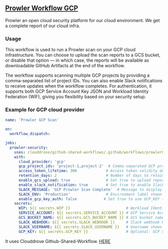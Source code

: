 ## [Prowler Workflow GCP](https://github.com/clouddrove/github-shared-workflows/blob/master/.github/workflows/prowlerGCP.yml)
Prowler an open cloud security platform for our cloud environment. We get a complete report of our cloud infra.

### Usage
This workflow is used to run a Prowler scan on your GCP cloud infrastructure. You can choose to upload the scan reports to a GCS bucket, or disable that option — in which case, the reports will be available as downloadable GitHub Artifacts at the end of the workflow.

The workflow supports scanning multiple GCP projects by providing a comma-separated list of project IDs. You can also enable Slack notifications to receive updates when the workflow completes. For authentication, it supports both GCP Service Account Key JSON and Workload Identity Federation (WIF), giving you flexibility based on your security setup.

### Example for GCP cloud provider
```yaml
name: 'Prowler GCP Scan'

on:
  workflow_dispatch:

jobs:
  prowler-security:
    uses: clouddrove/github-shared-workflows/.github/workflows/prowlerGCP.yml@master
    with:
      cloud_provider: 'gcp'
      gcp_project_ids: 'project-1,project-2'  # Comma-separated GCP project IDs to scan
      access_token_lifetime: 300             # Access token validity duration in seconds
      retention_days: 2                      # Number of days to retain scan reports as artifacts
      enable_gcs_upload: true                # Set true to upload reports to GCS bucket
      enable_slack_notification: true        # Set true to enable Slack notifications
      SLACK_MESSAGE: 'GCP Prowler Scan Complete'  # Message to display in Slack
      SLACK_ENV: 'Production'                # Environment label shown in Slack (e.g., Dev, QA, Prod)
      enable_gcp_key_auth: false            # Set true to use GCP_KEY (Service Account JSON); false for WIF auth
    secrets:
      WIP: ${{ secrets.WIP }}                         # Workload Identity Provider (used for WIF-based auth)
      SERVICE_ACCOUNT: ${{ secrets.SERVICE_ACCOUNT }} # GCP Service Account email used for authentication
      GCS_BUCKET_NAME: ${{ secrets.GCS_BUCKET_NAME }} # GCS bucket name to upload Prowler reports
      SLACK_WEBHOOK: ${{ secrets.SLACK_WEBHOOK }}     # Slack webhook URL to send notifications
      SLACK_USERNAME: ${{ secrets.SLACK_USERNAME }}   # Username shown in Slack notifications
      GCP_KEY: ${{ secrets.GCP_KEY }}                 # Optional: GCP Service Account Key JSON, used if key-based auth is enabled

```

It uses Clouddrove Github-Shared-Workflow. [HERE](https://github.com/clouddrove/github-shared-workflows/blob/master/.github/workflows/prowlerGCP.yml)
